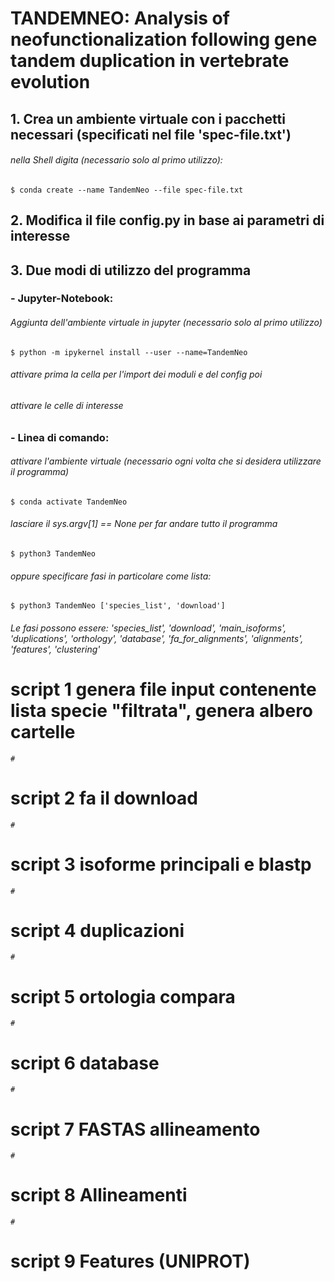 # TANDEMNEO: Analysis of neofunctionalization following gene tandem duplication in vertebrate evolution

## 1. Crea un ambiente virtuale con i pacchetti necessari (specificati nel file 'spec-file.txt')
###### nella Shell digita (necessario solo al primo utilizzo):

    $ conda create --name TandemNeo --file spec-file.txt

## 2. Modifica il file config.py in base ai parametri di interesse

## 3. Due modi di utilizzo del programma
### - Jupyter-Notebook:
###### Aggiunta dell'ambiente virtuale in jupyter (necessario solo al primo utilizzo)

    $ python -m ipykernel install --user --name=TandemNeo

###### attivare prima la cella per l'import dei moduli e del config poi
###### attivare le celle di interesse

### - Linea di comando:
###### attivare l'ambiente virtuale (necessario ogni volta che si desidera utilizzare il programma)

    $ conda activate TandemNeo

###### lasciare il sys.argv[1] == None per far andare tutto il programma

    $ python3 TandemNeo

###### oppure specificare fasi in particolare come lista:

    $ python3 TandemNeo ['species_list', 'download']

###### Le fasi possono essere: 'species_list', 'download', 'main_isoforms', 'duplications', 'orthology', 'database', 'fa_for_alignments', 'alignments', 'features', 'clustering'







# script 1 genera file input contenente lista specie "filtrata", genera albero cartelle

    # 

# script 2 fa il download

    # 
    
# script 3 isoforme principali e blastp

    # 
    
# script 4 duplicazioni

    #

# script 5 ortologia compara

    #
    
# script 6 database

    #
    
# script 7 FASTAS allineamento

    #
    
# script 8 Allineamenti

    # 
    
# script 9 Features (UNIPROT)